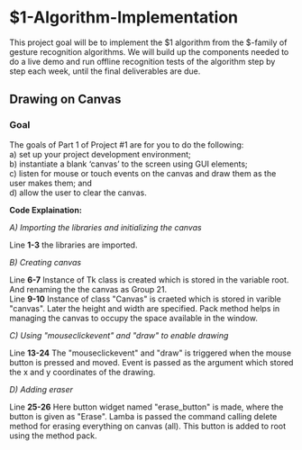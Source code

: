 # \$1-Algorithm-Implementation

This project goal will be to implement the $1 algorithm from the \$-family of gesture recognition algorithms. We will build up the components needed to do a  live demo and run offline recognition tests of the algorithm step by step each week, until the final deliverables are due.

## Drawing on Canvas

### Goal 
The goals of Part 1 of Project #1 are for you to do the following:  
a) set up your project development environment;  
b) instantiate a blank ‘canvas’ to the screen using GUI elements;  
c) listen for mouse or touch events on the canvas and draw them as the user makes them; and  
d) allow the user to clear the canvas.

**Code Explaination:**

*A) Importing the libraries and initializing the canvas*

Line **1-3** the libraries are imported.<br>

*B) Creating canvas*

Line **6-7** Instance of Tk class is created which is stored in the variable root. And renaming the the canvas as Group 21. <br>
Line **9-10** Instance of class "Canvas" is craeted which is stored in varible "canvas". Later the height and width are specified. Pack method helps in managing the canvas to occupy the space available in the window. 

*C) Using "mouseclickevent" and "draw" to enable drawing*

Line **13-24** The "mouseclickevent" and "draw" is triggered when the mouse button is pressed and moved. Event is passed as the argument which stored the x and y coordinates of the drawing. 

*D) Adding eraser*

Line **25-26** Here button widget named "erase_button" is made, where the button is given as "Erase". Lamba is passed the command calling delete method for erasing everything on canvas (all). This button is added to root using the method pack. 






